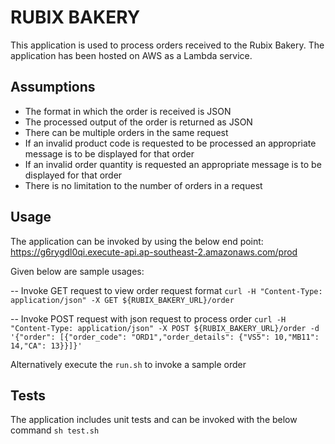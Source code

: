 # RUBIX BAKERY

This application is used to process orders received to the Rubix Bakery.
The application has been hosted on AWS as a Lambda service.

## Assumptions

- The format in which the order is received is JSON
- The processed output of the order is returned as JSON
- There can be multiple orders in the same request
- If an invalid product code is requested to be processed an appropriate message is to be displayed for that order
- If an invalid order quantity is requested an appropriate message is to be displayed for that order 
- There is no limitation to the number of orders in a request

## Usage

The application can be invoked by using the below end point:
https://g6rygdl0qi.execute-api.ap-southeast-2.amazonaws.com/prod

Given below are sample usages:

-- Invoke GET request to view order request format
```curl -H "Content-Type: application/json" -X GET ${RUBIX_BAKERY_URL}/order```

-- Invoke POST request with json request to process order
```curl -H "Content-Type: application/json" -X POST ${RUBIX_BAKERY_URL}/order -d '{"order": [{"order_code": "ORD1","order_details": {"VS5": 10,"MB11": 14,"CA": 13}}]}'```

Alternatively execute the ```run.sh``` to invoke a sample order
## Tests

The application includes unit tests and can be invoked with the below command
```sh test.sh```